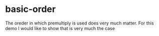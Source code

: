 # basic-order

The oreder in which premultiply is used does very much matter. For this demo I would like to show that is very much the case